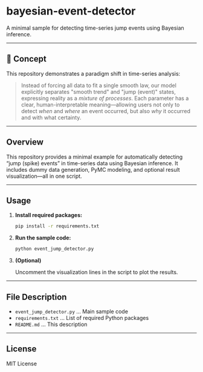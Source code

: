 # bayesian-event-detector

A minimal sample for detecting time-series jump events using Bayesian inference.

---

## 🚀 Concept

This repository demonstrates a paradigm shift in time-series analysis:

> Instead of forcing all data to fit a single smooth law, our model explicitly separates "smooth trend" and "jump (event)" states, expressing reality as a *mixture of processes*.
> Each parameter has a clear, human-interpretable meaning—allowing users not only to detect *when* and *where* an event occurred, but also *why* it occurred and with what certainty.

---

## Overview

This repository provides a minimal example for automatically detecting “jump (spike) events” in time-series data using Bayesian inference.
It includes dummy data generation, PyMC modeling, and optional result visualization—all in one script.

---

## Usage

1. **Install required packages:**

   ```bash
   pip install -r requirements.txt
   ```
2. **Run the sample code:**

   ```bash
   python event_jump_detector.py
   ```
3. **(Optional)**

   Uncomment the visualization lines in the script to plot the results.

---

## File Description

* `event_jump_detector.py` ... Main sample code
* `requirements.txt` ... List of required Python packages
* `README.md` ... This description

---

## License

MIT License
